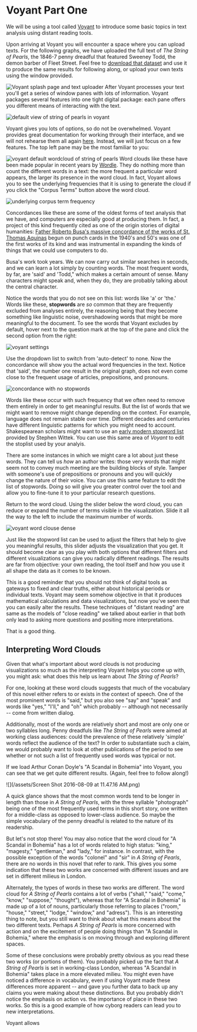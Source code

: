 # Voyant Part One

We will be using a tool called [Voyant](http://voyant-tools.org/) to introduce some basic topics in text analysis using distant reading tools.

Upon arriving at Voyant you will encounter a space where you can upload texts. For the following graphs, we have uploaded the full text of _The String of Pearls_, the 1846-7 penny dreadful that featured Sweeney Todd, the demon barber of Fleet Street. Feel free to [download that dataset](/assets/the_string_of_pearls_full.txt) and use it to produce the same results for following along, or upload your own texts using the window provided.

![Voyant splash page and text uploader](/assets/voyant_splash_page.png)
After Voyant processes your text you'll get a series of window panes with lots of information. Voyant packages several features into one tight digital package: each pane offers you different means of interacting with the text.

![default view of string of pearls in voyant](/assets/voyant_overview.png)

Voyant gives you lots of options, so do not be overwhelmed. Voyant provides great documentation for working through their interface, and we will not rehearse them all again [here](http://docs.voyant-tools.org/start/). Instead, we will just focus on a few features. The top left pane may be the most familiar to you:

![voyant default wordcloud of string of pearls](/assets/voyant_word_cloud_default.png)
Word clouds like these have been made popular in recent years by [Wordle](http://www.wordle.net/). They do nothing more than count the different words in a text: the more frequent a particular word appears, the larger its presence in the word cloud. In fact, Voyant allows you to see the underlying frequencies that it is using to generate the cloud if you click the "Corpus Terms" button above the word cloud.

![underlying corpus term frequency](/assets/voyant_term_frequencies.png)

Concordances like these are some of the oldest forms of text analysis that we have, and computers are especially good at producing them. In fact, a project of this kind frequently cited as one of the origin stories of digital humanities: [Father Roberto Busa's massive concordance of the works of St. Thomas Aquinas](http://www.historyofinformation.com/expanded.php?id=2321) begun on punch cards in the 1940's and 50's was one of the first works of its kind and was instrumental in expanding the kinds of things that we could use computers to do.

Busa's work took years. We can now carry out similar searches in seconds, and we can learn a lot simply by counting words. The most frequent words, by far, are 'said' and 'Todd," which makes a certain amount of sense. Many characters might speak and, when they do, they are probably talking about the central character.

Notice the words that you do not see on this list: words like 'a' or 'the.' Words like these, **stopwords** are _so_ common that they are frequently excluded from analyses entirely, the reasoning being that they become something like linguistic noise, overshadowing words that might be more meaningful to the document. To see the words that Voyant excludes by default, hover next to the question mark at the top of the pane and click the second option from the right:

![voyant settings](/assets/voyant_settings.png)

Use the dropdown list to switch from 'auto-detect' to none. Now the concordance will show you the actual word frequencies in the text. Notice that 'said', the number one result in the original graph, does not even come close to the frequent usage of articles, prepositions, and pronouns.

![concordance with no stopwords](/assets/stopword_free_concordance.png)

Words like these occur with such frequency that we often need to remove them entirely in order to get meaningful results. But the list of words that we might want to remove might change depending on the context. For example, language does not remain stable over time. Different decades and centuries have different linguistic patterns for which you might need to account. Shakespearean scholars might want to use an [early modern stopword list](file.path/assets/early_modern_stopwords.txt) provided by Stephen Wittek. You can use this same area of _Voyant_ to edit the stoplist used by your analyis.

There are some instances in which we might care a lot about just these words. They can tell us _how_ an author writes: those very words that might seem not to convey much meeting are the building blocks of style. Tamper with someone's use of prepositions or pronouns and you will quickly change the nature of their voice. You can use this same feature to edit the list of stopwords. Doing so will give you greater control over the tool and allow you to fine-tune it to your particular research questions.

Return to the word cloud. Using the slider below the word cloud, you can reduce or expand the number of terms visible in the visualization. Slide it all the way to the left to include the maximum number of words.

![voyant word clouse dense](/assets/voyant_word_cloud_dense.png)

Just like the stopword list can be used to adjust the filters that help to give you meaningful results, this slider adjusts the visualization that you get. It should become clear as you play with both options that different filters and different visualizations can give you radically different readings. The results are far from objective: your own reading, the tool itself and how you use it all shape the data as it comes to be known.

This is a good reminder that you should not think of digital tools as gateways to fixed and clear truths, either about historical periods or individual texts. Voyant may seem somehow objective in that it produces mathematical calculations and data visualizations, but now you've seen that you can easily alter the results. These techniques of "distant reading" are same as the models of "close reading" we talked about earlier in that both only lead to asking more questions and positing more interpretations.

That is a good thing.

## Interpreting Word Clouds

Given that what's important about word clouds is not producing visualizations so much as the interpreting Voyant helps you come up with, you might ask: what does this help us learn about _The String of Pearls_?

For one, looking at these word clouds suggests that much of the vocabulary of this novel either refers to or exists in the context of speech.  One of the most prominent words is "said," but you also see "say" and "speak" and words like "yes," "I'll," and "oh" which probably -- although not necessarily -- come from written dialog.

Additionally, most of the words are relatively short and most are only one or two syllables long.  Penny dreadfuls like _The String of Pearls_ were aimed at working class audiences: could the prevalence of these relatively 'simple' words reflect the audience of the text? In order to substantiate such a claim, we would probably want to look at other publications of the period to see whether or not such a list of frequently used words was typical or not.

If we load Arthur Conan Doyle's "A Scandal in Bohemia" into Voyant, you can see that we get quite different results. \(Again, feel free to follow along!\)

![](/assets/Screen Shot 2016-08-09 at 11.47.16 AM.png)

A quick glance shows that the most common words tend to be longer in length than those in _A String of Pearls_, with the three syllable "photograph" being one of the most frequently used terms in this short story, one written for a middle-class as opposed to lower-class audience. So maybe the simple vocabulary of the penny dreadful is related to the nature of its readership.

But let's not stop there! You may also notice that the word cloud for "A Scandal in Bohemia" has a lot of words related to high status: "king," "magesty," "gentleman," and "lady," for instance. In contrast, with the possible exception of the words "colonel" and "sir" in _A String of Pearls_, there are no words in this novel that refer to rank. This gives you some indication that these two works are concerned with different issues and are set in different milieus in London.

Alternately, the types of words in these two works are different. The word cloud for _A String of Pearls_ contains a lot of verbs \("shall," "said," "come," "know," "suppose," "thought"\), whereas that for "A Scandal in Bohemia" is made up of a lot of nouns, particularly those referring to places \("room," "house," "street," "lodge," "window," and "adress"\). This is an interesting thing to note, but you still want to think about what this means about the two different texts. Perhaps _A String of Pearls_ is more concerned with action and on the excitement of people doing things than "A Scandal in Bohemia," where the emphasis is on moving through and exploring different spaces.

Some of these conclusions were probably pretty obvious as you read these two works \(or portions of them\). You probably picked up the fact that _A String of Pearls_ is set in working-class London, whereas "A Scandal in Bohemia" takes place in a more elevated milieu. You might even have noticed a difference in vocabulary, even if using Voyant made these differences more apparent -- and gave you further data to back up any claims you were making about these distinctions. But you probably didn't notice the emphasis on action vs. the importance of place in these two works. So this is a good example of how cyborg readers can lead you to new interpretations.

Voyant allows 